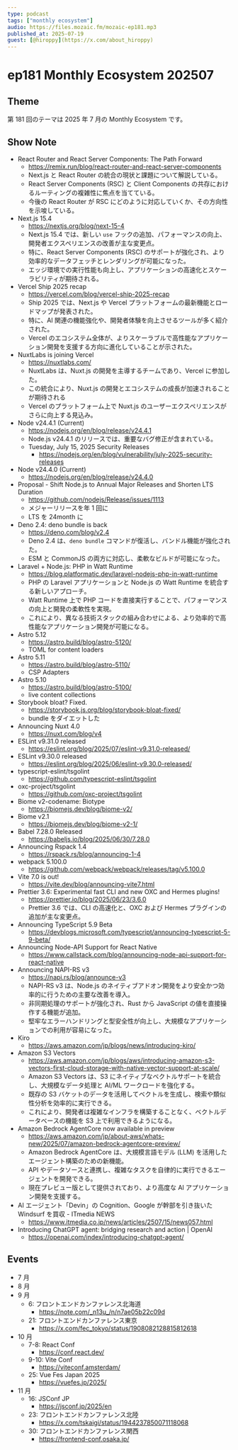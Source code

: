 ```yaml
---
type: podcast
tags: ["monthly ecosystem"]
audio: https://files.mozaic.fm/mozaic-ep181.mp3
published_at: 2025-07-19
guest: [@hiroppy](https://x.com/about_hiroppy)
---
```


# ep181 Monthly Ecosystem 202507

## Theme

第 181 回のテーマは 2025 年 7 月の Monthly Ecosystem です。

## Show Note

- React Router and React Server Components: The Path Forward
  - https://remix.run/blog/react-router-and-react-server-components
  - Next.js と React Router の統合の現状と課題について解説している。
  - React Server Components (RSC) と Client Components の共存におけるルーティングの複雑性に焦点を当てている。
  - 今後の React Router が RSC にどのように対応していくか、その方向性を示唆している。
- Next.js 15.4
  - https://nextjs.org/blog/next-15-4
  - Next.js 15.4 では、新しい `use` フックの追加、パフォーマンスの向上、開発者エクスペリエンスの改善が主な変更点。
  - 特に、React Server Components (RSC) のサポートが強化され、より効率的なデータフェッチとレンダリングが可能になった。
  - エッジ環境での実行性能も向上し、アプリケーションの高速化とスケーラビリティが期待される。
- Vercel Ship 2025 recap
  - https://vercel.com/blog/vercel-ship-2025-recap
  - Ship 2025 では、Next.js や Vercel プラットフォームの最新機能とロードマップが発表された。
  - 特に、AI 関連の機能強化や、開発者体験を向上させるツールが多く紹介された。
  - Vercel のエコシステム全体が、よりスケーラブルで高性能なアプリケーション開発を支援する方向に進化していることが示された。
- NuxtLabs is joining Vercel
  - https://nuxtlabs.com/
  - NuxtLabs は、Nuxt.js の開発を主導するチームであり、Vercel に参加した。
  - この統合により、Nuxt.js の開発とエコシステムの成長が加速されることが期待される
  - Vercel のプラットフォーム上で Nuxt.js のユーザーエクスペリエンスがさらに向上する見込み。
- Node v24.4.1 (Current)
  - https://nodejs.org/en/blog/release/v24.4.1
  - Node.js v24.4.1 のリリースでは、重要なバグ修正が含まれている。
  - Tuesday, July 15, 2025 Security Releases
    - https://nodejs.org/en/blog/vulnerability/july-2025-security-releases
- Node v24.4.0 (Current)
  - https://nodejs.org/en/blog/release/v24.4.0
- Proposal - Shift Node.js to Annual Major Releases and Shorten LTS Duration
  - https://github.com/nodejs/Release/issues/1113
  - メジャーリリースを年 1 回に
  - LTS を 24month に
- Deno 2.4: deno bundle is back
  - https://deno.com/blog/v2.4
  - Deno 2.4 は、`deno bundle` コマンドが復活し、バンドル機能が強化された。
  - ESM と CommonJS の両方に対応し、柔軟なビルドが可能になった。
- Laravel + Node.js: PHP in Watt Runtime
  - https://blog.platformatic.dev/laravel-nodejs-php-in-watt-runtime
  - PHP の Laravel アプリケーションと Node.js の Watt Runtime を統合する新しいアプローチ。
  - Watt Runtime 上で PHP コードを直接実行することで、パフォーマンスの向上と開発の柔軟性を実現。
  - これにより、異なる技術スタックの組み合わせによる、より効率的で高性能なアプリケーション開発が可能になる。
- Astro 5.12
  - https://astro.build/blog/astro-5120/
  - TOML for content loaders
- Astro 5.11
  - https://astro.build/blog/astro-5110/
  - CSP Adapters
- Astro 5.10
  - https://astro.build/blog/astro-5100/
  - live content collections
- Storybook bloat? Fixed.
  - https://storybook.js.org/blog/storybook-bloat-fixed/
  - bundle をダイエットした
- Announcing Nuxt 4.0
  - https://nuxt.com/blog/v4
- ESLint v9.31.0 released
  - https://eslint.org/blog/2025/07/eslint-v9.31.0-released/
- ESLint v9.30.0 released
  - https://eslint.org/blog/2025/06/eslint-v9.30.0-released/
- typescript-eslint/tsgolint
  - https://github.com/typescript-eslint/tsgolint
- oxc-project/tsgolint
  - https://github.com/oxc-project/tsgolint
- Biome v2-codename: Biotype
  - https://biomejs.dev/blog/biome-v2/
- Biome v2.1
  - https://biomejs.dev/blog/biome-v2-1/
- Babel 7.28.0 Released
  - https://babeljs.io/blog/2025/06/30/7.28.0
- Announcing Rspack 1.4
  - https://rspack.rs/blog/announcing-1-4
- webpack 5.100.0
  - https://github.com/webpack/webpack/releases/tag/v5.100.0
- Vite 7.0 is out!
  - https://vite.dev/blog/announcing-vite7.html
- Prettier 3.6: Experimental fast CLI and new OXC and Hermes plugins!
  - https://prettier.io/blog/2025/06/23/3.6.0
  - Prettier 3.6 では、CLI の高速化と、OXC および Hermes プラグインの追加が主な変更点。
- Announcing TypeScript 5.9 Beta
  - https://devblogs.microsoft.com/typescript/announcing-typescript-5-9-beta/
- Announcing Node-API Support for React Native
  - https://www.callstack.com/blog/announcing-node-api-support-for-react-native
- Announcing NAPI-RS v3
  - https://napi.rs/blog/announce-v3
  - NAPI-RS v3 は、Node.js のネイティブアドオン開発をより安全かつ効率的に行うための主要な改善を導入。
  - 非同期処理のサポートが強化され、Rust から JavaScript の値を直接操作する機能が追加。
  - 堅牢なエラーハンドリングと型安全性が向上し、大規模なアプリケーションでの利用が容易になった。
- Kiro
  - https://aws.amazon.com/jp/blogs/news/introducing-kiro/
- Amazon S3 Vectors
  - https://aws.amazon.com/jp/blogs/aws/introducing-amazon-s3-vectors-first-cloud-storage-with-native-vector-support-at-scale/
  - Amazon S3 Vectors は、S3 にネイティブなベクトルサポートを統合し、大規模なデータ処理と AI/ML ワークロードを強化する。
  - 既存の S3 バケットのデータを活用してベクトルを生成し、検索や類似性分析を効率的に実行できる。
  - これにより、開発者は複雑なインフラを構築することなく、ベクトルデータベースの機能を S3 上で利用できるようになる。
- Amazon Bedrock AgentCore now available in preview
  - https://aws.amazon.com/jp/about-aws/whats-new/2025/07/amazon-bedrock-agentcore-preview/
  - Amazon Bedrock AgentCore は、大規模言語モデル (LLM) を活用したエージェント構築のための新機能。
  - API やデータソースと連携し、複雑なタスクを自律的に実行できるエージェントを開発できる。
  - 現在プレビュー版として提供されており、より高度な AI アプリケーション開発を支援する。
- AI エージェント「Devin」の Cognition、Google が幹部を引き抜いた Windsurf を買収 - ITmedia NEWS
  - https://www.itmedia.co.jp/news/articles/2507/15/news057.html
- Introducing ChatGPT agent: bridging research and action | OpenAI
  - https://openai.com/index/introducing-chatgpt-agent/

## Events

- 7 月
- 8 月
- 9 月
  - 6: フロントエンドカンファレンス北海道
    - https://note.com/_n13u_/n/n7ae05b22c09d
  - 21: フロントエンドカンファレンス東京
    - https://x.com/fec_tokyo/status/1908082128815812618
- 10 月
  - 7-8: React Conf
    - https://conf.react.dev/
  - 9-10: Vite Conf
    - https://viteconf.amsterdam/
  - 25: Vue Fes Japan 2025
    - https://vuefes.jp/2025/
- 11 月
  - 16: JSConf JP
    - https://jsconf.jp/2025/en
  - 23: フロントエンドカンファレンス北陸
    - https://x.com/tskaigi/status/1944237850071118068
  - 30: フロントエンドカンファレンス関西
    - https://frontend-conf.osaka.jp/
